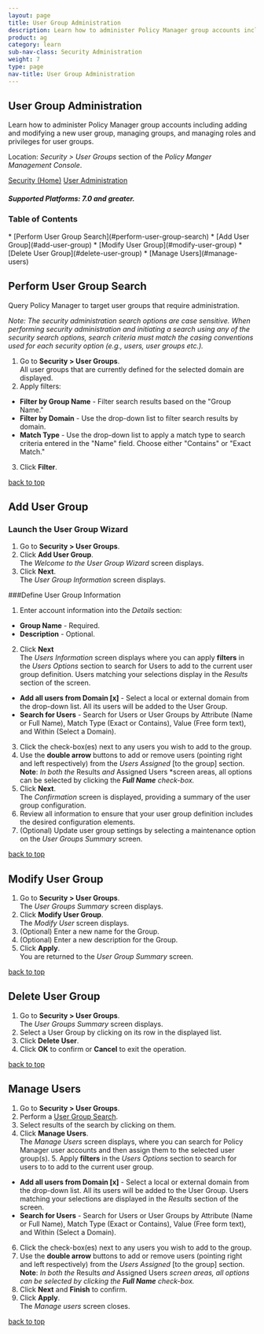```yaml
---
layout: page
title: User Group Administration
description: Learn how to administer Policy Manager group accounts including adding and modifying a new user group, managing groups, and managing roles and privileges for user groups. 
product: ag
category: learn
sub-nav-class: Security Administration
weight:	7
type: page
nav-title: User Group Administration
---
```


## User Group Administration

Learn how to administer Policy Manager group accounts including adding and modifying a new user group, managing groups, and managing roles and privileges for user groups. 

Location: *Security > User Groups* section of the *Policy Manger Management Console*.

<a href="security_toc.html" class="button secondary">Security (Home)</a> <a href="user_administration.html" class="button secondary">User Administration</a>  

<h5 class="stamp">Supported Platforms: 7.0 and greater.</h5> 
 
### Table of Contents
<div id="toc-marker"></div>
* [Perform User Group Search](#perform-user-group-search)
* [Add User Group](#add-user-group)
* [Modify User Group](#modify-user-group)
* [Delete User Group](#delete-user-group)
* [Manage Users](#manage-users)

## Perform User Group Search

Query Policy Manager to target user groups that require administration.

*Note: The security administration search options are case sensitive. When performing security administration and initiating a search using any of the security search options, search criteria must match the casing conventions used for each security option (e.g., users, user groups etc.).*

1. Go to **Security > User Groups**.  
All user groups that are currently defined for the selected domain are displayed.   
2. Apply filters:
  * **Filter by Group Name** - Filter search results based on the "Group Name."
  *  **Filter by Domain** - Use the drop-down list to filter search results by domain.
  *  **Match Type** - Use the drop-down list to apply a match type to search criteria entered in the "Name" field. Choose either "Contains" or "Exact Match."
3. Click **Filter**.

<a href="#top">back to top</a>

## Add User Group

### Launch the User Group Wizard

1. Go to **Security > User Groups**.  
2. Click **Add User Group**.  
The *Welcome to the User Group Wizard* screen displays.
3. Click **Next**.  
The *User Group Information* screen displays. 

###Define User Group Information

1. Enter account information into the *Details* section:
  * **Group Name** - Required.  * **Description** - Optional.
2. Click **Next**  
The *Users Information* screen displays where you can apply **filters** in the *Users Options* section to search for Users to add to the current user group definition. Users matching your selections display in the *Results* section of the screen.  
  * **Add all users from Domain [x]** - Select a local or external domain from the drop-down list. All its users will be added to the User Group.
  * **Search for Users** - Search for Users or User Groups by Attribute (Name or Full Name), Match Type (Exact or Contains), Value (Free form text), and Within (Select a Domain).  
3. Click the check-box(es) next to any users you wish to add to the group.
4. Use the **double arrow** buttons to add or remove users (pointing right and left respectively) from the *Users Assigned* [to the group] section.  **Note**: *In both the* Results *and* Assigned Users *screen areas, all options can be selected by clicking the ***Full Name*** *check-box.*
5. Click **Next**.  
The *Confirmation* screen is displayed, providing a summary of the user group configuration.
6. Review all information to ensure that your user group definition includes the desired configuration elements.
7. (Optional) Update user group settings by selecting a maintenance option on the *User Groups Summary* screen.

<a href="#top">back to top</a>

## Modify User Group

1. Go to **Security > User Groups**.  
The *User Groups Summary* screen displays. 
2. Click **Modify User Group**.  
The *Modify User* screen displays.
3. (Optional) Enter a new name for the Group.
4. (Optional) Enter a new description for the Group.
5. Click **Apply**.  
You are returned to the *User Group Summary* screen.

<a href="#top">back to top</a>

## Delete User Group

1. Go to **Security > User Groups**.  
The *User Groups Summary* screen displays.
2. Select a User Group by clicking on its row in the displayed list.
3. Click **Delete User**.    
4. Click **OK** to confirm or **Cancel** to exit the operation. 

<a href="#top">back to top</a>

## Manage Users 

1. Go to **Security > User Groups**.
2. Perform a [User Group Search](#perform-user-group-search).
3. Select results of the search by clicking on them.
4. Click **Manage Users**.  
The *Manage Users* screen displays, where you can search for Policy Manager user accounts and then assign them to the selected user group(s).  5. Apply **filters** in the *Users Options* section to search for users to to add to the current user group.
  * **Add all users from Domain [x]** - Select a local or external domain from the drop-down list. All its users will be added to the User Group.  Users matching your selections are displayed in the *Results* section of the screen.
  * **Search for Users** - Search for Users or User Groups by Attribute (Name or Full Name), Match Type (Exact or Contains), Value (Free form text), and Within (Select a Domain). 
6. Click the check-box(es) next to any users you wish to add to the group.
7. Use the **double arrow** buttons to add or remove users (pointing right and left respectively) from the *Users Assigned* [to the group] section.  **Note**: *In both the* Results *and* Assigned Users *screen areas, all options can be selected by clicking the* ***Full Name*** *check-box.*
8. Click **Next** and **Finish** to confirm.
9. Click **Apply**.  
The *Manage users* screen closes.  

<a href="#top">back to top</a>
